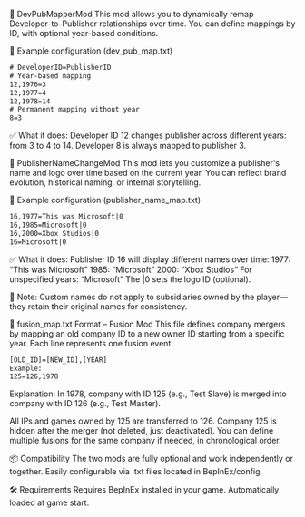 🔁 DevPubMapperMod
This mod allows you to dynamically remap Developer-to-Publisher relationships over time. You can define mappings by ID, with optional year-based conditions.

📘 Example configuration (dev_pub_map.txt)
```txt
# DeveloperID=PublisherID
# Year-based mapping
12,1976=3
12,1977=4
12,1978=14
# Permanent mapping without year
8=3
```

✅ What it does:
Developer ID 12 changes publisher across different years: from 3 to 4 to 14.
Developer 8 is always mapped to publisher 3.

🎨 PublisherNameChangeMod
This mod lets you customize a publisher's name and logo over time based on the current year. You can reflect brand evolution, historical naming, or internal storytelling.

📘 Example configuration (publisher_name_map.txt)
```txt
16,1977=This was Microsoft|0
16,1985=Microsoft|0
16,2000=Xbox Studios|0
16=Microsoft|0
```

✅ What it does:
Publisher ID 16 will display different names over time:
1977: “This was Microsoft”
1985: “Microsoft”
2000: “Xbox Studios”
For unspecified years: “Microsoft”
The |0 sets the logo ID (optional).

🚫 Note: Custom names do not apply to subsidiaries owned by the player—they retain their original names for consistency.

📄 fusion_map.txt Format – Fusion Mod
This file defines company mergers by mapping an old company ID to a new owner ID starting from a specific year. Each line represents one fusion event.

```txt
[OLD_ID]=[NEW_ID],[YEAR]
Example:
125=126,1978
```

Explanation:
In 1978, company with ID 125 (e.g., Test Slave) is merged into company with ID 126 (e.g., Test Master).

All IPs and games owned by 125 are transferred to 126.
Company 125 is hidden after the merger (not deleted, just deactivated).
You can define multiple fusions for the same company if needed, in chronological order.


📦 Compatibility
The two mods are fully optional and work independently or together.
Easily configurable via .txt files located in BepInEx/config.

🛠️ Requirements
Requires BepInEx installed in your game.
Automatically loaded at game start.


